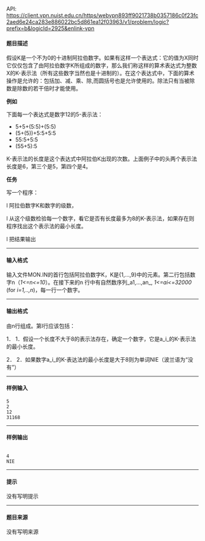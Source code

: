 API: https://client.vpn.nuist.edu.cn/https/webvpn893ff9021738b0357186c0f23fc2aed6e24ca283e886022bc5d861ea12f03963/v1/problem/logic?prefix=b&logicId=2925&enlink-vpn

#### 题目描述

假设K是一个不为0的十进制阿拉伯数字。如果有这样一个表达式：它的值为X同时它仅仅包含了由阿拉伯数字K所组成的数字，那么我们称这样的算术表达式为整数X的K-表示法（所有这些数字当然也是十进制的）。在这个表达式中，下面的算术操作是允许的：包括加、减、乘、除,而圆括号也是允许使用的。除法只有当被除数是除数的若干倍时才能使用。

**例如**

下面每一个表达式是数字12的5-表示法：

*   5+5+(5:5)+(5:5)
*   (5+(5))+5:5+5:5
*   55:5+5:5
*   (55+5):5

K-表示法的长度是这个表达式中阿拉伯K出现的次数。上面例子中的头两个表示法长度是6，第三个是5，第四个是4。

**任务**

写一个程序：

l 阿拉伯数字K和数字的级数，

l 从这个级数检验每一个数字，看它是否有长度最多为8的K-表示法，如果存在则程序找出这个表示法的最小长度。

l 把结果输出

---

#### 输入格式

输入文件MON.IN的首行包括阿拉伯数字K，K是{1,…,9}中的元素。第二行包括数字n（_1<=n<=10_）。在接下来的n 行中有自然数序列_a1,...,an_, _1<=ai<=32000_ (for _i=1,..,n_)，每一行一个数字。

---

#### 输出格式

由n行组成。第I行应该包括：

1． 1．假设一个长度不大于8的表示法存在，确定一个数字，它是a_i_的K-表示法的最小长度。

2． 2．如果数字a_i_的K-表达法的最小长度是大于8则为单词NIE（波兰语为“没有”）

---

#### 样例输入
```
5
2
12
31168

```

---

#### 样例输出
```
 
4
NIE

```

---

#### 提示

没有写明提示

---

#### 题目来源

没有写明来源